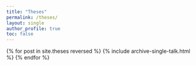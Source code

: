 ```yaml
---
title: "Theses"
permalink: /theses/
layout: single
author_profile: true
toc: false
---
```


{% for post in site.theses reversed %}
  {% include archive-single-talk.html %}
{% endfor %}